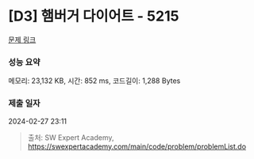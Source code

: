 # [D3] 햄버거 다이어트 - 5215 

[문제 링크](https://swexpertacademy.com/main/code/problem/problemDetail.do?contestProbId=AWT-lPB6dHUDFAVT) 

### 성능 요약

메모리: 23,132 KB, 시간: 852 ms, 코드길이: 1,288 Bytes

### 제출 일자

2024-02-27 23:11



> 출처: SW Expert Academy, https://swexpertacademy.com/main/code/problem/problemList.do